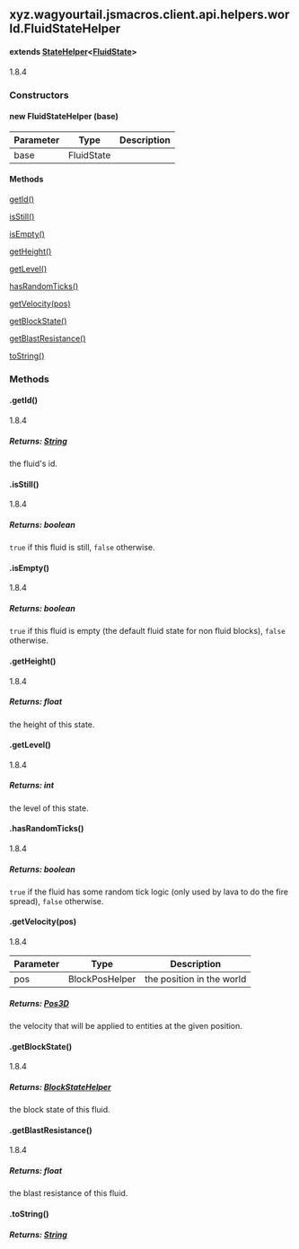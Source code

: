 

xyz.wagyourtail.jsmacros.client.api.helpers.world.FluidStateHelper
------------------------------------------------------------------

#### extends [StateHelper](1.9.2/xyz/wagyourtail/jsmacros/client/api/helpers/world/StateHelper.html)<[FluidState](https://wagyourtail.xyz/Projects/MinecraftMappingViewer/App?mapping=INTERMEDIARY,YARN&version=1.20.5&search=net/minecraft/fluid/FluidState)>

1.8.4

### Constructors

#### new FluidStateHelper (base)

| Parameter | Type | Description |
|---|---|---|
| base | FluidState |  |



#### Methods

[getId()](#getId-)


[isStill()](#isStill-)


[isEmpty()](#isEmpty-)


[getHeight()](#getHeight-)


[getLevel()](#getLevel-)


[hasRandomTicks()](#hasRandomTicks-)


[getVelocity(pos)](#getVelocity-BlockPosHelper-)


[getBlockState()](#getBlockState-)


[getBlastResistance()](#getBlastResistance-)


[toString()](#toString-)



### Methods

#### .getId()

1.8.4


##### Returns: [String](https://docs.oracle.com/javase/8/docs/api/index.html?java/lang/String.html)

the fluid's id.



#### .isStill()

1.8.4


##### Returns: boolean

`true` if this fluid is still, `false` otherwise.



#### .isEmpty()

1.8.4


##### Returns: boolean

`true` if this fluid is empty (the default fluid state for non fluid blocks),
`false` otherwise.



#### .getHeight()

1.8.4


##### Returns: float

the height of this state.



#### .getLevel()

1.8.4


##### Returns: int

the level of this state.



#### .hasRandomTicks()

1.8.4


##### Returns: boolean

`true` if the fluid has some random tick logic (only used by lava to do the
fire spread), `false` otherwise.



#### .getVelocity(pos)

1.8.4

| Parameter | Type | Description |
|---|---|---|
| pos | BlockPosHelper | the position in the world |

##### Returns: [Pos3D](1.9.2/xyz/wagyourtail/jsmacros/client/api/classes/math/Pos3D.html)

the velocity that will be applied to entities at the given position.



#### .getBlockState()

1.8.4


##### Returns: [BlockStateHelper](1.9.2/xyz/wagyourtail/jsmacros/client/api/helpers/world/BlockStateHelper.html)

the block state of this fluid.



#### .getBlastResistance()

1.8.4


##### Returns: float

the blast resistance of this fluid.



#### .toString()


##### Returns: [String](https://docs.oracle.com/javase/8/docs/api/index.html?java/lang/String.html)




